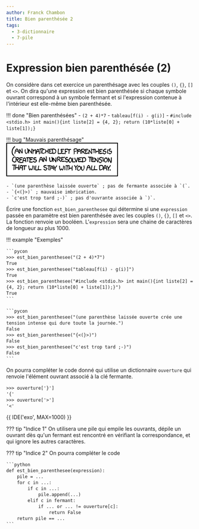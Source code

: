 ```yaml
---
author: Franck Chambon
title: Bien parenthésée 2
tags:
  - 3-dictionnaire
  - 7-pile
---
```

# Expression bien parenthésée (2)

On considère dans cet exercice un parenthésage avec les couples `()`, `{}`, `[]` et `<>`. On dira qu'une expression est bien parenthésée si chaque symbole ouvrant correspond à un symbole fermant et si l'expression contenue à l'intérieur est elle-même bien parenthésée.

!!! done "Bien parenthésées"
    - `(2 + 4)*7`
    - `tableau[f(i) - g(i)]`
    - `#include <stdio.h> int main(){int liste[2] = {4, 2}; return (10*liste[0] + liste[1]);}`

!!! bug "Mauvais parenthésage"
    ![XKCD 859](par.png)

    - `(une parenthèse laissée ouverte` ; pas de fermante associée à `(`.
    - `{<(}>)` ; mauvaise imbrication.
    - `c'est trop tard ;-)` ; pas d'ouvrante associée à `)`.

Écrire une fonction `est_bien_parenthesee` qui détermine si une `expression` passée en paramètre est bien parenthésée avec les couples `()`, `{}`, `[]` et `<>`. La fonction renvoie un booléen. L'`expression` sera une chaine de caractères de longueur au plus 1000.

!!! example "Exemples"

    ```pycon
    >>> est_bien_parenthesee("(2 + 4)*7")
    True
    >>> est_bien_parenthesee("tableau[f(i) - g(i)]")
    True
    >>> est_bien_parenthesee("#include <stdio.h> int main(){int liste[2] = {4, 2}; return (10*liste[0] + liste[1]);}")
    True
    ```

    ```pycon
    >>> est_bien_parenthesee("(une parenthèse laissée ouverte crée une tension intense qui dure toute la journée.")
    False
    >>> est_bien_parenthesee("{<(}>)")
    False
    >>> est_bien_parenthesee("c'est trop tard ;-)")
    False
    ```

On pourra compléter le code donné qui utilise un dictionnaire `ouverture` qui renvoie l'élément ouvrant associé à la clé fermante.

```pycon
>>> ouverture['}']
'{'
>>> ouverture['>']
'<'
```

{{ IDE('exo', MAX=1000) }}

??? tip "Indice 1"
    On utilisera une pile qui empile les ouvrants, dépile un ouvrant dès qu'un fermant est rencontré en vérifiant la correspondance, et qui ignore les autres caractères.

??? tip "Indice 2"
    On pourra compléter le code

    ```python
    def est_bien_parenthesee(expression):
        pile = ...
        for c in ...:
            if c in ...:
                pile.append(...)
            elif c in fermant:
                if ... or ... != ouverture[c]:
                    return False
        return pile == ...
    ```
